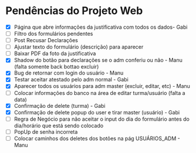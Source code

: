 # Pendências do Projeto Web

- [X]  Página que abre informações da justificativa com todos os dados- Gabi
- [ ]  Filtro dos formulários pendentes
- [ ]  Post Recusar Declarações
- [ ]  Ajustar texto do formulário (descrição) para aparecer
- [ ]  Baixar PDF da foto da justificativa
- [X]  Shadow do botão para declarações se o adm conferiu ou não - Manu (falta somente back bottao excluir)
- [X]  Bug de retornar com login do usuário - Manu
- [X]  Testar aceitar atestado pelo adm normal - Gabi
- [X]  Aparecer todos os usuários para adm master (excluir, editar, etc) - Manu
- [ ]  Colocar informações do banco na área de editar turma/usuário (falta a data)
- [X]  Confirmação de delete (turma) - Gabi 
- [X]  Confirmação de delete popup do user e tirar master (usuário) - Gabi
- [ ]  Regra de Negócio para não aceitar o input do dia do formulário antes do dia/horário que está sendo colocado
- [ ]  PopUp de senha incorreta
- [ ]  Colocar caminhos dos deletes dos botões na pág USUÁRIOS_ADM - Manu